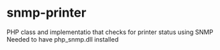 snmp-printer
============

PHP class and implementatio that checks for printer status using SNMP
Needed to have php_snmp.dll installed
